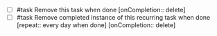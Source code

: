 <!-- placeholder to force blank line before included text -->

- [ ] #task Remove this task when done [onCompletion:: delete]
- [ ] #task Remove completed instance of this recurring task when done [repeat:: every day when done] [onCompletion:: delete]

<!-- placeholder to force blank line after included text -->
